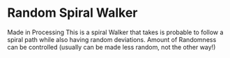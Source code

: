 <h1>Random Spiral Walker</h1>

Made in Processing
This is a spiral Walker that takes is probable to follow a spiral path while also having random deviations. Amount of Randomness can be controlled (usually can be made less random, not the other way!)
